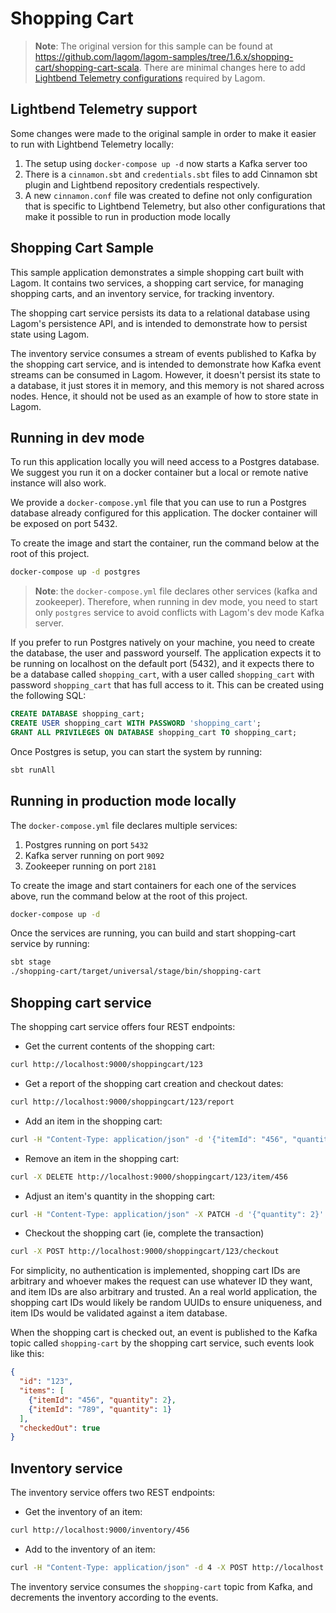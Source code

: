 # Shopping Cart

> **Note**: The original version for this sample can be found at <https://github.com/lagom/lagom-samples/tree/1.6.x/shopping-cart/shopping-cart-scala>. There are minimal changes here to add [Lightbend Telemetry configurations](https://developer.lightbend.com/docs/telemetry/current/getting-started/lagom_scala.html) required by Lagom.

## Lightbend Telemetry support

Some changes were made to the original sample in order to make it easier to run with Lightbend Telemetry locally:

1. The setup using `docker-compose up -d` now starts a Kafka server too
1. There is a `cinnamon.sbt` and `credentials.sbt` files to add Cinnamon sbt plugin and Lightbend repository credentials respectively.
1. A new `cinnamon.conf` file was created to define not only configuration that is specific to Lightbend Telemetry, but also other configurations that make it possible to run in production mode locally

## Shopping Cart Sample

This sample application demonstrates a simple shopping cart built with Lagom. It contains two services, a shopping cart service, for managing shopping carts, and an inventory service, for tracking inventory.

The shopping cart service persists its data to a relational database using Lagom's persistence API, and is intended to demonstrate how to persist state using Lagom.

The inventory service consumes a stream of events published to Kafka by the shopping cart service, and is intended to demonstrate how Kafka event streams can be consumed in Lagom. However, it doesn't persist its state to a database, it just stores it in memory, and this memory is not shared across nodes. Hence, it should not be used as an example of how to store state in Lagom.

## Running in dev mode

To run this application locally you will need access to a Postgres database. We suggest you run it on a docker container but a local or remote native instance will also work.

We provide a `docker-compose.yml` file that you can use to run a Postgres database already configured for this application. The docker container will be exposed on port 5432.

To create the image and start the container, run the command below at the root of this project.

```bash
docker-compose up -d postgres
```

> **Note**: the `docker-compose.yml` file declares other services (kafka and zookeeper). Therefore, when running in dev mode, you need to start only `postgres` service to avoid conflicts with Lagom's dev mode Kafka server.

If you prefer to run Postgres natively on your machine, you need to create the database, the user and password yourself. The application expects it to be running on localhost on the default port (5432), and it expects there to be a database called `shopping_cart`, with a user called `shopping_cart` with password `shopping_cart` that has full access to it. This can be created using the following SQL:

```sql
CREATE DATABASE shopping_cart;
CREATE USER shopping_cart WITH PASSWORD 'shopping_cart';
GRANT ALL PRIVILEGES ON DATABASE shopping_cart TO shopping_cart;
```

Once Postgres is setup, you can start the system by running:

```bash
sbt runAll
```

## Running in production mode locally

The `docker-compose.yml` file declares multiple services:

1. Postgres running on port `5432`
1. Kafka server running on port `9092`
1. Zookeeper running on port `2181`

To create the image and start containers for each one of the services above, run the command below at the root of this project.

```bash
docker-compose up -d
```

Once the services are running, you can build and start shopping-cart service by running:

```bash
sbt stage
./shopping-cart/target/universal/stage/bin/shopping-cart
```

## Shopping cart service

The shopping cart service offers four REST endpoints:

* Get the current contents of the shopping cart:

```bash
curl http://localhost:9000/shoppingcart/123
```

* Get a report of the shopping cart creation and checkout dates:

```bash
curl http://localhost:9000/shoppingcart/123/report
```

* Add an item in the shopping cart:

```bash
curl -H "Content-Type: application/json" -d '{"itemId": "456", "quantity": 2}' -X POST http://localhost:9000/shoppingcart/123
```

* Remove an item in the shopping cart:

```bash
curl -X DELETE http://localhost:9000/shoppingcart/123/item/456
```

* Adjust an item's quantity in the shopping cart:

```bash
curl -H "Content-Type: application/json" -X PATCH -d '{"quantity": 2}' http://localhost:9000/shoppingcart/123/item/456
```

* Checkout the shopping cart (ie, complete the transaction)

```bash
curl -X POST http://localhost:9000/shoppingcart/123/checkout
```

For simplicity, no authentication is implemented, shopping cart IDs are arbitrary and whoever makes the request can use whatever ID they want, and item IDs are also arbitrary and trusted. An a real world application, the shopping cart IDs would likely be random UUIDs to ensure uniqueness, and item IDs would be validated against a item database.

When the shopping cart is checked out, an event is published to the Kafka topic called `shopping-cart` by the shopping cart service, such events look like this:

```json
{
  "id": "123",
  "items": [
    {"itemId": "456", "quantity": 2},
    {"itemId": "789", "quantity": 1}
  ],
  "checkedOut": true
}
```

## Inventory service

The inventory service offers two REST endpoints:

* Get the inventory of an item:

```bash
curl http://localhost:9000/inventory/456
```

* Add to the inventory of an item:

```bash
curl -H "Content-Type: application/json" -d 4 -X POST http://localhost:9000/inventory/456
```

The inventory service consumes the `shopping-cart` topic from Kafka, and decrements the inventory according to the events.
